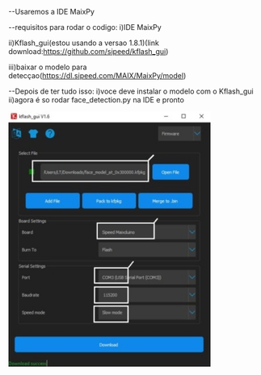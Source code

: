 --Usaremos a IDE MaixPy


--requisitos para rodar o codigo:
  i)IDE MaixPy
  
  ii)Kflash_gui(estou usando a versao 1.8.1)(link download:https://github.com/sipeed/kflash_gui)
  
  iii)baixar o modelo para detecçao(https://dl.sipeed.com/MAIX/MaixPy/model)


--Depois de ter tudo isso:
  i)voce deve instalar o modelo com o Kflash_gui
  ii)agora é so rodar face_detection.py na IDE e pronto
  
  <img src="13_3.jpg" width = '400px'>

